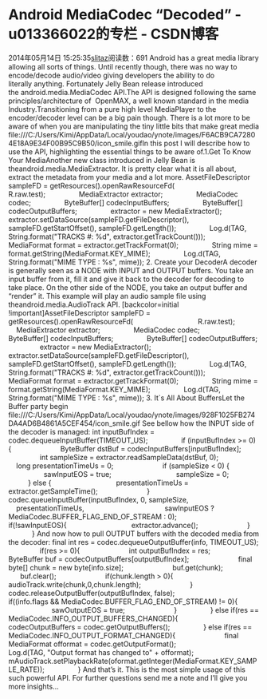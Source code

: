 # Android MediaCodec “Decoded” - u013366022的专栏 - CSDN博客
2014年05月14日 15:25:35[slitaz](https://me.csdn.net/u013366022)阅读数：691
Android has a great media library allowing all sorts of things. Until recently though, there was no way to encode/decode audio/video
 giving developers the ability to do literally anything. Fortunately Jelly Bean release introduced the android.media.MediaCodec API.The
 API is designed following the same principles/architecture of  OpenMAX, a well known standard in the media Industry.Transitioning from a pure high level MediaPlayer to the encoder/decoder level can be a big pain though. There is a lot more to be aware of when
 you are manipulating the tiny little bits that make great media file:///C:/Users/Kimi/AppData/Local/youdao/ynote/images/F6ACB9CA72804E18A9E34F00B95C9B50/icon_smile.gifIn this post I will describe how to use the API, highlighting the essential things to be
 aware of.1.Get To Know Your MediaAnother new class introduced in Jelly Bean is theandroid.media.MediaExtractor.
 It is pretty clear what it is all about, extract the metadata from your media and a lot more.
AssetFileDescriptor sampleFD = getResources().openRawResourceFd(
                                R.raw.test);
                MediaExtractor extractor;
                MediaCodec codec;
                ByteBuffer[] codecInputBuffers;
                ByteBuffer[] codecOutputBuffers;
                extractor = new MediaExtractor();
                extractor.setDataSource(sampleFD.getFileDescriptor(),
                                sampleFD.getStartOffset(), sampleFD.getLength());
                Log.d(TAG, String.format("TRACKS #: %d", extractor.getTrackCount()));
                MediaFormat format = extractor.getTrackFormat(0);
                String mime = format.getString(MediaFormat.KEY_MIME);
                Log.d(TAG, String.format("MIME TYPE : %s", mime));
2. Create your DecoderA decoder is generally seen as a NODE with INPUT and OUTPUT buffers. You take an input buffer from it,
 fill it and give it back to the decoder for decoding to take place. On the other side of the NODE, you take an output buffer and “render” it. This example will play an audio sample file using theandroid.media.AudioTrack API.
[backcolor=initial !important]AssetFileDescriptor
 sampleFD = getResources().openRawResourceFd(
                                R.raw.test);
                MediaExtractor extractor;
                MediaCodec codec;
                ByteBuffer[] codecInputBuffers;
                ByteBuffer[] codecOutputBuffers;
                extractor = new MediaExtractor();
                extractor.setDataSource(sampleFD.getFileDescriptor(),
                                sampleFD.getStartOffset(), sampleFD.getLength());
                Log.d(TAG, String.format("TRACKS #: %d", extractor.getTrackCount()));
                MediaFormat format = extractor.getTrackFormat(0);
                String mime = format.getString(MediaFormat.KEY_MIME);
                Log.d(TAG, String.format("MIME TYPE : %s", mime));
3. It`s All About BuffersLet the Buffer party begin file:///C:/Users/Kimi/AppData/Local/youdao/ynote/images/928F1025FB274DA4AD6B4861A5CEF454/icon_smile.gif
 See bellow how the INPUT side of the decoder is managed:
int inputBufIndex = codec.dequeueInputBuffer(TIMEOUT_US);
                if (inputBufIndex >= 0) {
                        ByteBuffer dstBuf = codecInputBuffers[inputBufIndex];
                        int sampleSize = extractor.readSampleData(dstBuf, 0);
                        long presentationTimeUs = 0;
                        if (sampleSize < 0) {
                                sawInputEOS = true;
                                sampleSize = 0;
                        } else {
                                presentationTimeUs = extractor.getSampleTime();
                        }
                        codec.queueInputBuffer(inputBufIndex, 0, sampleSize,
                                        presentationTimeUs,
                                        sawInputEOS ? MediaCodec.BUFFER_FLAG_END_OF_STREAM : 0);
                        if(!sawInputEOS){
                                extractor.advance();
                        }
                }
And now how to pull OUTPUT buffers with the decoded media from the decoder:
final int res = codec.dequeueOutputBuffer(info, TIMEOUT_US);
                if(res >= 0){
                        int outputBufIndex = res;
                        ByteBuffer buf = codecOutputBuffers[outputBufIndex];
                        final byte[] chunk = new byte[info.size];
                        buf.get(chunk);
                        buf.clear();
                        if(chunk.length > 0){
                                audioTrack.write(chunk,0,chunk.length);
                        }
                        codec.releaseOutputBuffer(outputBufIndex, false);
                        if((info.flags && MediaCodec.BUFFER_FLAG_END_OF_STREAM) != 0){
                                sawOutputEOS = true;
                        }
                } else if(res == MediaCodec.INFO_OUTPUT_BUFFERS_CHANGED){
                        codecOutputBuffers = codec.getOutputBuffers();
                } else if(res == MediaCodec.INFO_OUTPUT_FORMAT_CHANGED){
                        final MediaFormat offormat = codec.getOutputFormat();
                        Log.d(TAG, "Output format has changed to" + offormat);
                        mAudioTrack.setPlaybackRate(oformat.getInteger(MediaFormat.KEY_SAMPLE_RATE));
                }
And that’s it. This is the most simple usage of this such powerful API. For further questions send me a note and I’ll give
 you more insights…
